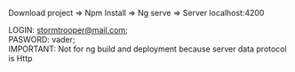 Download project => Npm Install => Ng serve => Server localhost:4200

LOGIN: stormtrooper@mail.com; <br>
PASWORD: vader; <br>
IMPORTANT: Not for ng build and deployment because server data protocol is Http
